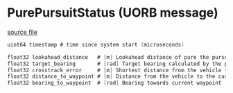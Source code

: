 # PurePursuitStatus (UORB message)

[source file](https://github.com/PX4/PX4-Autopilot/blob/main/msg/PurePursuitStatus.msg)

```c
uint64 timestamp # time since system start (microseconds)

float32 lookahead_distance   # [m] Lookahead distance of pure the pursuit controller
float32 target_bearing       # [rad] Target bearing calculated by the pure pursuit controller
float32 crosstrack_error     # [m] Shortest distance from the vehicle to the path (Positiv: Vehicle is on the right hand side with respect to the oriented path vector, Negativ: Left of the path)
float32 distance_to_waypoint # [m] Distance from the vehicle to the current waypoint
float32 bearing_to_waypoint  # [rad] Bearing towards current waypoint

```
